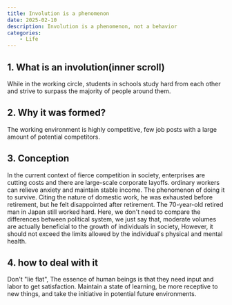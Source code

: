 ```yaml
---
title: Involution is a phenomenon
date: 2025-02-10
description: Involution is a phenomenon, not a behavior
categories:
    - Life
---
```


## 1. What is an involution(inner scroll)

While in the working circle, students in schools study hard from each other and strive to surpass the majority of people around them.

## 2. Why it was formed?

The working environment is highly competitive, few job posts with a large amount of potential competitors.

## 3. Conception

In the current context of fierce competition in society, 
enterprises are cutting costs and there are large-scale corporate layoffs.
ordinary workers can relieve anxiety and maintain stable income.
The phenomenon of doing it to survive.
Citing the nature of domestic work, he was exhausted before retirement, but he felt disappointed after retirement. 
The 70-year-old retired man in Japan still worked hard.
Here, we don't need to compare the differences between political system, 
we just say that, moderate volumes are actually beneficial to the growth of individuals in society,
However, it should not exceed the limits allowed by the individual's physical and mental health.

## 4. how to deal with it

Don't "lie flat",
The essence of human beings is that they need input and labor to get satisfaction.
Maintain a state of learning, be more receptive to new things, and take the initiative in potential future environments.
